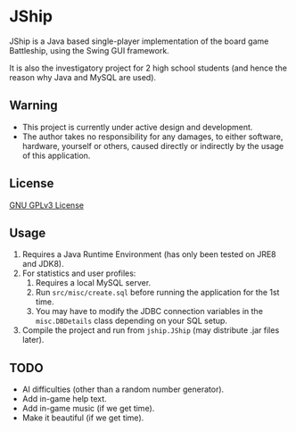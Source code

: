 # JShip

JShip is a Java based single-player implementation of the board game Battleship, using the Swing GUI framework.

It is also the investigatory project for 2 high school students (and hence the reason why Java and MySQL are used).

## Warning
 * This project is currently under active design and development.
 * The author takes no responsibility for any damages, to either software, hardware, yourself or others, caused directly or indirectly by the usage of this application.

## License
[GNU GPLv3 License](http://www.gnu.org/licenses/gpl.html "The GNU General Public License v3.0 - GNU Project - Free Software Foundation")

## Usage
1. Requires a Java Runtime Environment (has only been tested on JRE8 and JDK8).
2. For statistics and user profiles:
	1. Requires a local MySQL server.
	2. Run ```src/misc/create.sql``` before running the application for the 1st time.
	3. You may have to modify the JDBC connection variables in the ```misc.DBDetails``` class depending on your SQL setup.
3. Compile the project and run from ```jship.JShip``` (may distribute .jar files later).

## TODO
* AI difficulties (other than a random number generator).
* Add in-game help text.
* Add in-game music (if we get time).
* Make it beautiful (if we get time).
